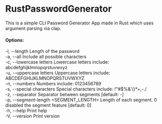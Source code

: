 # RustPasswordGenerator

This is a simple CLI Password Generator App made in Rust which uses argument parsing via clap.

#### Options:
-l, --length <LENGTH>                  Length of the password  
-a, --all                              Include all possible characters  
-c, --lowercase letters                Lowercase letters include: abcdefghijklmnopqrstuvwxyz  
-u, --uppercase letters                Uppercase letters include: ABCDEFGHIJKLMNOPQRSTUVWXYZ  
-n, --numbers                          Numbers include: 0123456789  
-s, --special characters               Special characters include: !"#$%&'()*+,-./  
-z, --separator <SEPARATOR>            Separator between segments [default: -]  
-p, --segment-length <SEGMENT_LENGTH>  Length of each segment. 0 disabled the segment feature [default: 0]  
-h, --help                             Print help  
-V, --version                          Print version